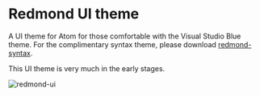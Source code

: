 # Redmond UI theme

A UI theme for Atom for those comfortable with the Visual Studio Blue theme.  For the complimentary syntax theme, please download [redmond-syntax](https://atom.io/themes/redmond-syntax).

This UI theme is very much in the early stages.

![redmond-ui](https://cloud.githubusercontent.com/assets/3755379/8469504/f02e027a-2049-11e5-8c58-8bc24f0ef933.png)



